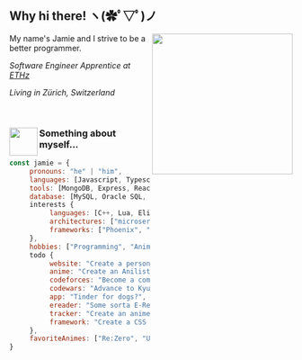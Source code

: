 <h2>Why hi there! ヽ(✿ﾟ▽ﾟ)ノ</h2>

<img align='right' src="https://media1.tenor.com/images/bb3c7292d3c2e75ba4b51ec15bb9bf3b/tenor.gif?itemid=17227125" width="250">

My name's Jamie and I strive to be a better programmer.

<em>Software Engineer Apprentice at <a href="https://ethz.ch/de.html">ETHz</a></em>

<em>Living in Zürich, Switzerland</em>
 
<br>

### <img align='left' src="https://media.giphy.com/media/mTs11L9uuyGiI/giphy.gif" width="50"> Something about myself...

```javascript
const jamie = {
     pronouns: "he" | "him",
     languages: [Javascript, Typescript, Java, HTML, CSS, Python],
     tools: [MongoDB, Express, React, Vue, Node, Spring Boot, SCSS, JSP, Flask],
     database: [MySQL, Oracle SQL, SQLite],
     interests {
          languages: [C++, Lua, Elixir, Rust],
          architectures: ["microservices", "design patterns"],
          frameworks: ["Phoenix", "Nickel"]
     },
     hobbies: ["Programming", "Anime", "Gaming", "Sketching", "Jogging"],
     todo {
          website: "Create a personalised website with an integrated Javascript CMS",
          anime: "Create an Anilist bot that automatically tracks your read mangas",
          codeforces: "Become a competitive programmer",
          codewars: "Advance to Kyu 5",
          app: "Tinder for dogs?",
          ereader: "Some sorta E-Reader for your favourite news outlets", 
          tracker: "Create an anime tracker like Taiga",
          framework: "Create a CSS Framework for 'oldscool' components",
     },
     favoriteAnimes: ["Re:Zero", "Uchuu Senkan Yamato 2199", "Shinsekai Yori", "Baka to Test to Shoukanjuu", "Steins;Gate", "Tengen Toppa Gurren Lagann", "World Torigga"]
}
```

<!--
**NectoJ/NectoJ** is a ✨ _special_ ✨ repository because its `README.md` (this file) appears on your GitHub profile.

Here are some ideas to get you started:

- 🔭 I’m currently working on ...
- 🌱 I’m currently learning ...
- 👯 I’m looking to collaborate on ...
- 🤔 I’m looking for help with ...
- 💬 Ask me about ...
- 📫 How to reach me: ... 
- 😄 Pronouns: ...
- ⚡ Fun fact: ...
-->
